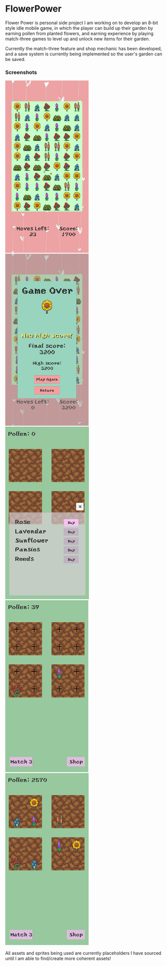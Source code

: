 # FlowerPower
Flower Power is personal side project I am working on to develop an 8-bit style idle mobile game, in which the player can build up their garden by earning pollen from planted flowers, and earning experience by playing match-three games to level up and unlock new items for their garden.

Currently the match-three feature and shop mechanic has been developed, and a save system is currently being implemented so the user's garden can be saved.

### Screenshots

![Match-three gameplay](/Screenshots/MatchThreeGameplay.PNG)
![Match-three end game](/Screenshots/MatchThreeEndGame.PNG)
![Flower shop](/Screenshots/Shop.PNG)
![Planting flowers](/Screenshots/PlantingFlower.PNG)
![Garden](/Screenshots/PlantedFlowers.PNG)

All assets and sprites being used are currently placeholders I have sourced until I am able to find/create more coherent assets!
